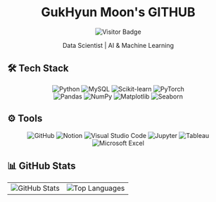 <div align="center">

  # GukHyun Moon's GITHUB 
  ![Visitor Badge](https://komarev.com/ghpvc/?username=GH-Door&label=Visitors&color=blue&style=for-the-badge)
  
  Data Scientist | AI & Machine Learning  
</div>

## 🛠️ **Tech Stack**
<div align="center">
  <img src="https://img.shields.io/badge/Python-3776AB?style=for-the-badge&logo=python&logoColor=white" alt="Python">
  <img src="https://img.shields.io/badge/MySQL-4479A1?style=for-the-badge&logo=mysql&logoColor=white" alt="MySQL">
  <img src="https://img.shields.io/badge/scikit--learn-F7931E?style=for-the-badge&logo=scikit-learn&logoColor=white" alt="Scikit-learn">
  <img src="https://img.shields.io/badge/PyTorch-EE4C2C?style=for-the-badge&logo=pytorch&logoColor=white" alt="PyTorch">
</div>

<div align="center">
  <img src="https://img.shields.io/badge/Pandas-150458?style=for-the-badge&logo=pandas&logoColor=white" alt="Pandas">
  <img src="https://img.shields.io/badge/NumPy-013243?style=for-the-badge&logo=numpy&logoColor=white" alt="NumPy">
  <img src="https://img.shields.io/badge/Matplotlib-336699?style=for-the-badge&logo=matplotlib&logoColor=white" alt="Matplotlib">
  <img src="https://img.shields.io/badge/Seaborn-1C88C7?style=for-the-badge&logo=seaborn&logoColor=white" alt="Seaborn">
</div>


## ⚙️ **Tools**
<div align="center">
  <img src="https://img.shields.io/badge/GitHub-181717?style=for-the-badge&logo=github&logoColor=white" alt="GitHub">
  <img src="https://img.shields.io/badge/Notion-000000?style=for-the-badge&logo=notion&logoColor=white" alt="Notion">
  <img src="https://img.shields.io/badge/Visual%20Studio%20Code-007ACC?style=for-the-badge&logo=visual-studio-code&logoColor=white" alt="Visual Studio Code">
  <img src="https://img.shields.io/badge/Jupyter-F37626?style=for-the-badge&logo=jupyter&logoColor=white" alt="Jupyter">
  <img src="https://img.shields.io/badge/Tableau-E97627?style=for-the-badge&logo=tableau&logoColor=white" alt="Tableau">
  <img src="https://img.shields.io/badge/Microsoft%20Excel-217346?style=for-the-badge&logo=microsoft-excel&logoColor=white" alt="Microsoft Excel">
</div>


## 📊 **GitHub Stats**

<table align="center">
  <tr>
    <!-- GitHub Stats -->
    <td>
      <img src="https://github-readme-stats.vercel.app/api?username=GH-Door&show_icons=true&theme=default&title_color=000000&text_color=000000&icon_color=2563EB&ring_color=2563EB&bg_color=FFFFFF" alt="GitHub Stats" />
    </td>
    <!-- Most Used Languages -->
    <td>
      <img src="https://github-readme-stats.vercel.app/api/top-langs/?username=GH-Door&layout=compact&theme=default&title_color=000000&text_color=000000&icon_color=2563EB&bg_color=FFFFFF" alt="Top Languages" />
    </td>
  </tr>
</table>

